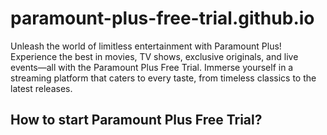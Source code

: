 # paramount-plus-free-trial.github.io

Unleash the world of limitless entertainment with Paramount Plus! Experience the best in movies, TV shows, exclusive originals, and live events—all with the Paramount Plus Free Trial. Immerse yourself in a streaming platform that caters to every taste, from timeless classics to the latest releases.

## How to start Paramount Plus Free Trial?

